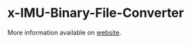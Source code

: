 x-IMU-Binary-File-Converter
===========================

More information available on [website](http://www.x-io.co.uk/x-imu-binary-file-converter/).
